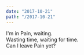 ```yaml
---
date: "2017-10-21"
path: "/2017-10-21"
---
```


I'm in Pain, waiting.  
Wasting time, waiting for time.  
Can I leave Pain yet?
